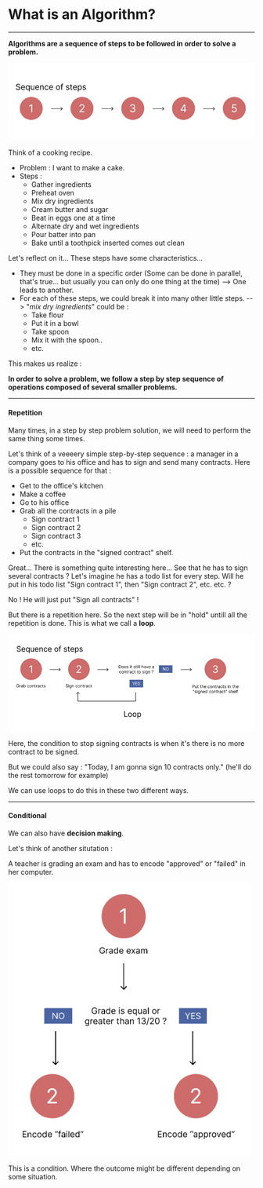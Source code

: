 # What is an Algorithm?

---

**Algorithms are a sequence of steps to be followed in order to solve a problem.**

![alt text](image-1.png)

Think of a cooking recipe.

- Problem : I want to make a cake.
- Steps :
  - Gather ingredients
  - Preheat oven
  - Mix dry ingredients
  - Cream butter and sugar
  - Beat in eggs one at a time
  - Alternate dry and wet ingredients
  - Pour batter into pan
  - Bake until a toothpick inserted comes out clean

Let's reflect on it...
These steps have some characteristics...

- They must be done in a specific order (Some can be done in parallel, that's true... but usually you can only do one thing at the time) --> One leads to another.
- For each of these steps, we could break it into many other little steps. --> "_mix dry ingredients_" could be :
  - Take flour
  - Put it in a bowl
  - Take spoon
  - Mix it with the spoon..
  - etc.

This makes us realize :

**In order to solve a problem, we follow a step by step sequence of operations composed of several smaller problems.**

---

#### Repetition

Many times, in a step by step problem solution, we will need to perform the same thing some times.

Let's think of a veeeery simple step-by-step sequence : a manager in a company goes to his office and has to sign and send many contracts. Here is a possible sequence for that :

- Get to the office's kitchen
- Make a coffee
- Go to his office
- Grab all the contracts in a pile
  - Sign contract 1
  - Sign contract 2
  - Sign contract 3
  - etc.
- Put the contracts in the "signed contract" shelf.

Great... There is something quite interesting here... See that he has to sign several contracts ? Let's imagine he has a todo list for every step. Will he put in his todo list "Sign contract 1", then "Sign contract 2", etc. etc. ?

No ! He will just put "Sign all contracts" !

But there is a repetition here. So the next step will be in "hold" untill all the repetition is done. This is what we call a **loop**.

![alt text](image.png)

Here, the condition to stop signing contracts is when it's there is no more contract to be signed.

But we could also say : "Today, I am gonna sign 10 contracts only." (he'll do the rest tomorrow for example)

We can use loops to do this in these two different ways.

---

#### Conditional

We can also have **decision making**.

Let's think of another situtation :

A teacher is grading an exam and has to encode "approved" or "failed" in her computer.

![alt text](image-3.png)

This is a condition. Where the outcome might be different depending on some situation.
